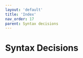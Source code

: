 ```yaml
---
layout: 'default'
title: 'Index'
nav_order: 17
parent: Syntax decisions
---
```


# Syntax Decisions
